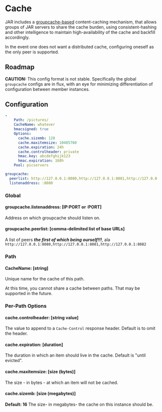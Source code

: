 # Cache

JAR includes a [groupcache-based](https://github.com/mailgun/groupcache/) content-caching mechanism, that allows groups of JAR servers to share the cache burden, using consistent-hashing and other intelligence to maintain high-availability of the cache and backfill accordingly. 

In the event one does not want a distributed cache, configuring oneself as the only peer is supported.

## Roadmap

**CAUTION:** This config format is not stable. Specifically the global `groupcache` configs are in flux, with an eye for minimizing differentiation of configuration between member instances.

## Configuration

```yaml
-
    Path: /pictures/
    CacheName: whatever
    hmacsigned: true
    Options:
      cache.sizemb: 128
      cache.maxitemsize: 10485760
      cache.expiration: 24h
      cache.controlheader: private
      hmac.key: abcdefghijk123
      hmac.expiration: 168h
    Pool: picservers 

groupcache:
  peerlist: http://127.0.0.1:8080,http://127.0.0.1:8081,http://127.0.0.1:8082
  listenaddress: :8080
```

### Global

#### groupcache.listenaddress: [IP:PORT or :PORT]

Address on which groupcache should listen on.

#### groupcache.peerlist: [comma-delimited list of base URLs]

A list of peers ***the first of which being ourself!!!***, ala `http://127.0.0.1:8080,http://127.0.0.1:8081,http://127.0.0.1:8082`

### Path

#### CacheName: [string]

Unique name for the cache of this path. 

At this time, you cannot share a cache between paths. That may be supported in the future.

### Per-Path Options

#### cache.controlheader: [string value]

The value to append to a `Cache-Control` response header. Default is to omit the header.

#### cache.expiration: [duration]

The duration in which an item should live in the cache. Default is "until evicted".

#### cache.maxitemsize: [size (bytes)]

The size - in bytes - at which an item will not be cached.

#### cache.sizemb: [size (megabytes)]

**Default: 16**
The size- in megabytes- the cache on this instance should be.
